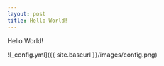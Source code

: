 ```yaml
---
layout: post
title: Hello World!
---
```


Hello World!

![_config.yml]({{ site.baseurl }}/images/config.png)
